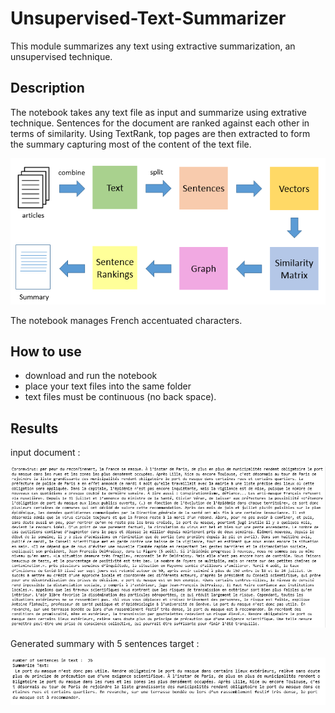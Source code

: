 # Unsupervised-Text-Summarizer
This module summarizes any text using extractive summarization, an unsupervised technique.

## Description
The notebook takes any text file as input and summarize using extrative technique.
Sentences for the document are ranked against each other in terms of similarity. Using TextRank, top pages are then extracted to form the summary capturing most of the content of the text file.

![TextRank is an extractive and unsupervised text summarization technique](asset/TextRank.png)

The notebook manages French accentuated characters.

## How to use
- download and run the notebook
- place your text files into the same folder
- text files must be continuous (no back space).

## Results

input document :

![](asset/input.PNG)

Generated summary with 5 sentences target :

![](asset/output.PNG)
